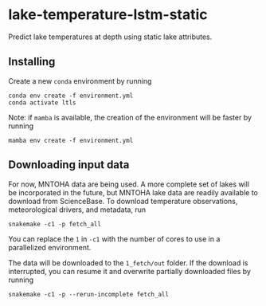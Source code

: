 # lake-temperature-lstm-static

Predict lake temperatures at depth using static lake attributes.

## Installing

Create a new `conda` environment by running

```
conda env create -f environment.yml
conda activate ltls
```

Note: if `mamba` is available, the creation of the environment will be faster by running

`mamba env create -f environment.yml`

## Downloading input data

For now, MNTOHA data are being used.
A more complete set of lakes will be incorporated in the future, but MNTOHA lake data are readily available to download from ScienceBase.
To download temperature observations, meteorological drivers, and metadata, run

`snakemake -c1 -p fetch_all`

You can replace the `1` in `-c1` with the number of cores to use in a parallelized environment.

The data will be downloaded to the `1_fetch/out` folder.
If the download is interrupted, you can resume it and overwrite partially downloaded files by running

`snakemake -c1 -p --rerun-incomplete fetch_all`

